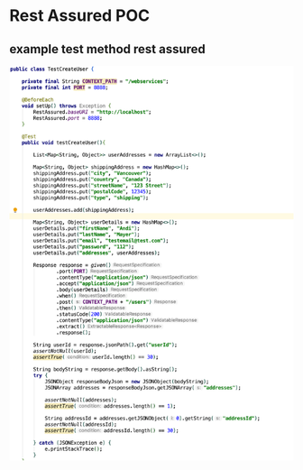 # Rest Assured POC

## example test method rest assured  

![rest-assured](https://github.com/andiausrust/ws-rest-assured-test/blob/master/rest-assured.png)
